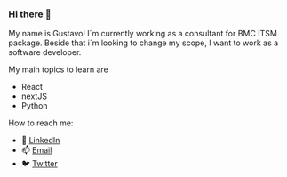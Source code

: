 ### Hi there 👋

My name is Gustavo! I´m currently working as a consultant for BMC ITSM package. Beside that i´m looking to change my scope, I want to work as a software developer.

My main topics to learn are
  * React
  * nextJS
  * Python 
  
How to reach me:
  - 🔗 [LinkedIn](https://linkedin.com/in/grodnane)
  - 📫 [Email](mailto:grodnane@gmail.com)
  - 🐦 [Twitter](https://twitter.com/grodnane)





<!--
**gdrodnane/gdrodnane** is a ✨ _special_ ✨ repository because its `README.md` (this file) appears on your GitHub profile.

Here are some ideas to get you started:

- 🔭 I’m currently working on ...
- 🌱 I’m currently learning ...
- 👯 I’m looking to collaborate on ...
- 🤔 I’m looking for help with ...
- 💬 Ask me about ...
- 📫 How to reach me: ...
- 😄 Pronouns: ...
- ⚡ Fun fact: ...
-->
